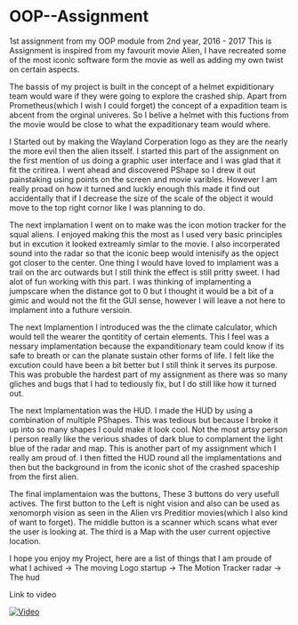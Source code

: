 # OOP--Assignment
1st assignment from my OOP module from 2nd year, 2016 - 2017  This is Assignment is inspired from my favourit movie Alien, I have recreated some of the most iconic software form the movie as well as adding my own twist on certain aspects.

The bassis of my project is built in the concept of a helmet expiditionary team would ware if they were going to explore the crashed ship. Apart from Prometheus(which I wish I could forget) the concept of a expadition team is abcent from the orginal univeres. So I belive a helmet with this fuctions from the movie would be close to what the expaditionary team would where. 

I Started out by making the Wayland Corperation logo as they are the nearly the more evil then the alien itsself. I started this part of the assignment on the first mention of us doing a graphic user interface and I was glad that it fit the critirea. I went ahead and discovered PShape so I drew it out painstaking using points on the screen and movie varibles. However I am really proad on how it turned and luckly enough this made it find out accidentally that if I decrease the size of the scale of the object it would move to the top right cornor like I was planning to do.

The next implamation I went on to make was the icon motion tracker for the squal aliens. I enjoyed making this the most as I used very basic principles but in excution it looked extreamly simlar to the movie. I also incorperated sound into the radar so that the iconic beep would intenisify as the opject got closer to the center. One thing I would have loved to implament was a trail on the arc outwards but I still think the effect is still pritty sweet. I had alot of fun working with this part. I was thinking of implamenting a jumpscare when the distance got to 0 but I thought it would be a bit of a gimic and would not the fit the GUI sense, however I will leave a not here to implament into a futhure versioin. 

The next Implamention I introduced was the the climate calculator, which would tell the wearer the qontitity of certain elements. This I feel was a nessary implamentation because the expanditionary team could know if its safe to breath or can the planate sustain other forms of life. I felt like the excution could have been a bit better but I still think it serves its purpose. This was probuble the hardest part of my assignment as there was so many gliches and bugs that I had to tediously fix, but I do still like how it turned out.

The next Implamentation was the HUD. I made the HUD by using a combination of multiple PShapes. This was tedious but because I broke it up into so many shapes I could make it look cool. Not the most artsy person I person really like the verious shades of dark blue to complament the light blue of the radar and map. This is another part of my assignment which I really am proud of. I then fitted the HUD round all the implamentations and then but the background in from the iconic shot of the crashed spaceship from the first alien.

The final implamentaion was the buttons, These 3 buttons do very usefull actives. The first button to the Left is night vision and also can be used as xenomorph vision as seen in the Alien vrs Preditior movies(which I also kind of want to forget). The middle button is a scanner which scans what ever the user is looking at. The third is a Map with the user current opjective location.

I hope you enjoy my Project, here are a list of things that I am proude of what I achived 
-> The moving Logo startup 
-> The Motion Tracker radar
-> The hud

Link to video

[![Video](https://www.youtube.com/watch?v=iUXoqMXmmDg/0.jpg)](https://www.youtube.com/watch?v=iUXoqMXmmDg)








